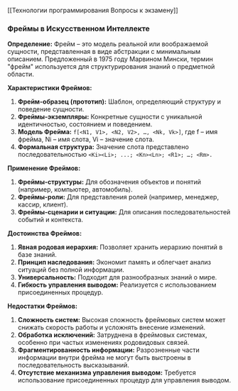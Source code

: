 [[Технологии программирования Вопросы к экзамену]]

### Фреймы в Искусственном Интеллекте

**Определение:**
Фрейм – это модель реальной или воображаемой сущности, представленная в виде абстракции с минимальным описанием. Предложенный в 1975 году Марвином Мински, термин "фрейм" используется для структурирования знаний о предметной области.

**Характеристики Фреймов:**
1. **Фрейм-образец (прототип):** Шаблон, определяющий структуру и поведение сущности.
2. **Фреймы-экземпляры:** Конкретные сущности с уникальной идентичностью, состоянием и поведением.
3. **Модель Фрейма:** `f[<N1, V1>, <N2, V2>, …, <Nk, Vk>]`, где f – имя фрейма, Ni – имя слота, Vi – значение слота.
4. **Формальная структура:** Значение слота представлено последовательностью `<Ki><Li>; ...; <Kn><Ln>; <R1>; …; <Rm>.`

**Применение Фреймов:**
1. **Фреймы-структуры:** Для обозначения объектов и понятий (например, компьютер, автомобиль).
2. **Фреймы-роли:** Для представления ролей (например, менеджер, кассир, клиент).
3. **Фреймы-сценарии и ситуации:** Для описания последовательностей событий и контекста.

**Достоинства Фреймов:**
1. **Явная родовая иерархия:** Позволяет хранить иерархию понятий в базе знаний.
2. **Принцип наследования:** Экономит память и облегчает анализ ситуаций без полной информации.
3. **Универсальность:** Подходит для разнообразных знаний о мире.
4. **Гибкость управления выводом:** Реализуется с использованием присоединенных процедур.

**Недостатки Фреймов:**
1. **Сложность систем:** Высокая сложность фреймовых систем может снижать скорость работы и усложнять внесение изменений.
2. **Обработка исключений:** Затруднена в фреймовых системах, особенно при частых изменениях родовидовых связей.
3. **Фрагментированность информации:** Разрозненные части информации внутри фрейма не могут быть выстроены в последовательность высказываний.
4. **Отсутствие механизма управления выводом:** Требуется использование присоединенных процедур для управления выводом.